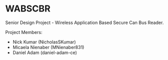 # WABSCBR
Senior Design Project - Wireless Application Based Secure Can Bus Reader.

Project Members:
* Nick Kumar (NicholasSKumar)
* Micaela Nienaber (MNienaber831)
* Daniel Adam (daniel-adam-ce)
